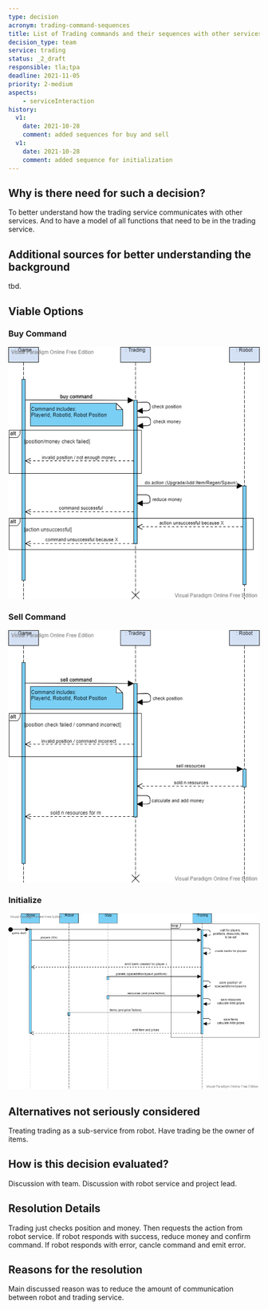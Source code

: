 ```yaml
---
type: decision
acronym: trading-command-sequences
title: List of Trading commands and their sequences with other services
decision_type: team
service: trading
status: _2_draft
responsible: tla;tpa
deadline: 2021-11-05
priority: 2-medium
aspects:
    - serviceInteraction
history:
  v1:
    date: 2021-10-28
    comment: added sequences for buy and sell
  v1:
    date: 2021-10-28
    comment: added sequence for initialization
---
```


## Why is there need for such a decision?

To better understand how the trading service communicates with other services. And to have a model of all functions that need to be in the trading service.

## Additional sources for better understanding the background

tbd.

## Viable Options

### Buy Command

![Buy Command Sequence Diagram](./images/trading-service-sequence-buy-command.png)

### Sell Command

![Sell Command Sequence Diagram](./images/trading-service-sequence-sell-command.png)

### Initialize

![Initialization Sequence Diagram](./images/trading-service-sequence-initialization.png)

## Alternatives not seriously considered

Treating trading as a sub-service from robot.
Have trading be the owner of items.

## How is this decision evaluated?

Discussion with team. Discussion with robot service and project lead.

## Resolution Details

Trading just checks position and money. Then requests the action from robot service. If robot responds with success, reduce money and confirm command. If robot responds with error, cancle command and emit error.

## Reasons for the resolution

Main discussed reason was to reduce the amount of communication between robot and trading service.